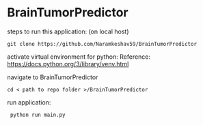 # BrainTumorPredictor
 
steps to run this application: (on local host)

```git clone https://github.com/Naramkeshav59/BrainTumorPredictor```

activate virtual environment for python:
Reference: https://docs.python.org/3/library/venv.html

navigate to BrainTumorPredictor

```cd < path to repo folder >/BrainTumorPredictor ```

run application:

``` python run main.py```
